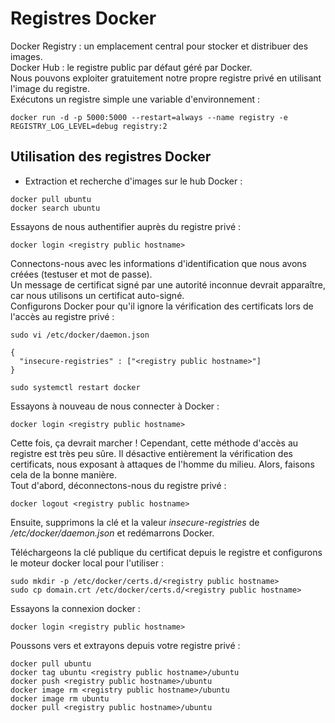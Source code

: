 # Registres Docker
Docker Registry : un emplacement central pour stocker et distribuer des images.<br>
Docker Hub : le registre public par défaut géré par Docker.<br>
Nous pouvons exploiter gratuitement notre propre registre privé en utilisant l'image du registre. <br>
Exécutons un registre simple une variable d'environnement :
```
docker run -d -p 5000:5000 --restart=always --name registry -e REGISTRY_LOG_LEVEL=debug registry:2
```

## Utilisation des registres Docker
- Extraction et recherche d'images sur le hub Docker :
```
docker pull ubuntu
docker search ubuntu
```

Essayons de nous authentifier auprès du registre privé :
```
docker login <registry public hostname>
```

Connectons-nous avec les informations d'identification que nous avons créées (testuser et mot de passe). <br>
Un message de certificat signé par une autorité inconnue devrait apparaître, car nous utilisons un certificat auto-signé. <br>
Configurons Docker pour qu'il ignore la vérification des certificats lors de l'accès au registre privé :
```
sudo vi /etc/docker/daemon.json
```

```
{
  "insecure-registries" : ["<registry public hostname>"]
}
```

```
sudo systemctl restart docker
```

Essayons à nouveau de nous connecter à Docker :
```
docker login <registry public hostname>
```

Cette fois, ça devrait marcher !
Cependant, cette méthode d'accès au registre est très peu sûre. Il désactive entièrement la vérification des certificats, nous exposant à
attaques de l'homme du milieu. Alors, faisons cela de la bonne manière.<br>
Tout d'abord, déconnectons-nous du registre privé :
```
docker logout <registry public hostname>
```

Ensuite, supprimons la clé et la valeur *insecure-registries* de */etc/docker/daemon.json* et redémarrons Docker.<br>

Téléchargeons la clé publique du certificat depuis le registre et configurons le moteur docker local pour l'utiliser :
```
sudo mkdir -p /etc/docker/certs.d/<registry public hostname>
sudo cp domain.crt /etc/docker/certs.d/<registry public hostname>
```

Essayons la connexion docker :
```
docker login <registry public hostname>
```

Poussons vers et extrayons depuis votre registre privé :
```
docker pull ubuntu
docker tag ubuntu <registry public hostname>/ubuntu
docker push <registry public hostname>/ubuntu
docker image rm <registry public hostname>/ubuntu
docker image rm ubuntu
docker pull <registry public hostname>/ubuntu
```